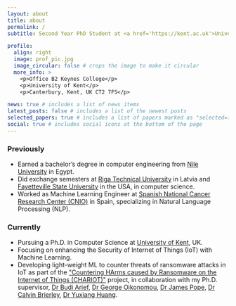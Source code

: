 ```yaml
---
layout: about
title: about
permalink: /
subtitle: Second Year PhD Student at <a href='https://kent.ac.uk'>University of Kent</a>, focusing on privacy and security of IoT with Machine Learning.

profile:
  align: right
  image: prof_pic.jpg
  image_circular: false # crops the image to make it circular
  more_info: >
    <p>Office B2 Keynes College</p>
    <p>University of Kent</p>
    <p>Canterbury, Kent, UK CT2 7FS</p>

news: true # includes a list of news items
latest_posts: false # includes a list of the newest posts
selected_papers: true # includes a list of papers marked as "selected={true}"
social: true # includes social icons at the bottom of the page
---
```


### Previously
* Earned a bachelor’s degree in computer engineering from [Nile University](https://nu.edu.eg) in Egypt. 
* Did exchange semesters at [Riga Technical University](https://rtu.lv) in Latvia and [Fayetteville State University](https://www.uncfsu.edu/) in the USA, in computer science. 
* Worked as Machine Learning Engineer at [Spanish National Cancer Research Center (CNIO)](https://cnio.es/en) in Spain, specializing in Natural Language Processing (NLP).

### Currently 
* Pursuing a Ph.D. in Computer Science at [University of Kent](https://kent.ac.uk), UK. 
* Focusing on enhancing the Security of Internet of Things (IoT) with Machine Learning.
* Developing light-weight ML to counter threats of ransomware attacks in IoT as part of the ["Countering HArms caused by Ransomware on the Internet of Things (CHARIOT)"](https://gow.epsrc.ukri.org/NGBOViewGrant.aspx?GrantRef=EP/X036707/1) project, in collaboration with my Ph.D. supervisor, [Dr Budi Arief](https://www.kent.ac.uk/computing/people/3056/arief-budi), [Dr George Oikonomou](https://www.bristol.ac.uk/people/person/George-Oikonomou-0fda9c54-8e62-4aa7-8ce3-7713345bd3bc/), [Dr James Pope](https://www.bristol.ac.uk/people/person/James-Pope-51230534-52e6-4a47-8ef8-3636de46f381/), [Dr Calvin Brierley](https://research.kent.ac.uk/cyber/person/calvin-brierley/), [Dr Yuxiang Huang](https://research-information.bris.ac.uk/en/persons/yuxiang-huang).